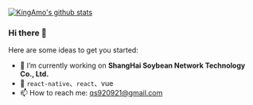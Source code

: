 
[![KingAmo's github stats](https://github-readme-stats.vercel.app/api?username=KingAmo&count_private=true&show_icons=true)](https://github.com/anuraghazra/github-readme-stats)

### Hi there 👋

Here are some ideas to get you started:

- 🔭 I’m currently working on **ShangHai Soybean Network Technology Co., Ltd.** 
- 💬 `react-native`、`react`、vue
- 📫 How to reach me: qs920921@gmail.com

